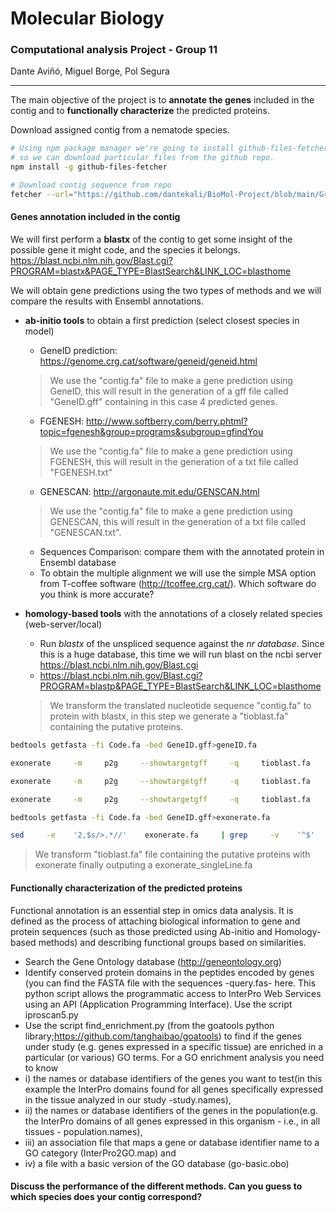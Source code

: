 # Molecular Biology

### Computational analysis Project - Group 11

Dante Aviñó, Miguel Borge, Pol Segura

------

The main objective of the project is to **annotate the genes** included in the contig and to **functionally characterize** the predicted proteins.

Download assigned contig from a nematode species.

```bash
# Using npm package manager we're going to install github-files-fetcher
# so we can download particular files from the github repo.
npm install -g github-files-fetcher

# Download contig sequence from repo
fetcher --url="https://github.com/dantekali/BioMol-Project/blob/main/Group11_contig_194888_195063.fa"  --out="~/Desktop/Project"
```

#### Genes annotation included in the contig

We will first perform a **blastx** of the contig to get some insight of the possible gene it might code, and the species it belongs.
https://blast.ncbi.nlm.nih.gov/Blast.cgi?PROGRAM=blastx&PAGE_TYPE=BlastSearch&LINK_LOC=blasthome

We will obtain gene predictions using the two types of methods and we will compare the results with Ensembl annotations.

- **ab-initio tools** to obtain a first prediction (select closest species in model)
  <!--Ab-initio methods: they use several elements in the genomic sequence (suchas donor and acceptor splice sites, branch site, initiation and termination codons)and codon usage to obtain a model based on a training set.-->
  
  - GeneID  prediction: https://genome.crg.cat/software/geneid/geneid.html

  > We use the "contig.fa" file to make a gene prediction using GeneID, this will result in the generation of a gff file called "GeneID.gff" containing in this case 4 predicted genes.
  
  - FGENESH: http://www.softberry.com/berry.phtml?topic=fgenesh&group=programs&subgroup=gfindYou

  > We use the "contig.fa" file to make a gene prediction using FGENESH, this will result in the generation of a txt file called "FGENESH.txt"

  - GENESCAN: http://argonaute.mit.edu/GENSCAN.html

  > We use the "contig.fa" file to make a gene prediction using GENESCAN, this will result in the generation of a txt file called "GENESCAN.txt".

  - Sequences Comparison: compare them with the annotated protein in Ensembl database
  - To obtain the multiple alignment we will use the simple MSA option from T-coffee software (http://tcoffee.crg.cat/). Which software do you think is more accurate?
- **homology-based tools** with the annotations of  a closely related species (web-server/local)
  <!--Gene predictions are based on alignments from known proteins (usually) from other genomes.-->

  - Run *blastx* of the unspliced sequence against the *nr database*. Since this is a huge database, this time we will run blast on the ncbi server https://blast.ncbi.nlm.nih.gov/Blast.cgi
  - https://blast.ncbi.nlm.nih.gov/Blast.cgi?PROGRAM=blastp&PAGE_TYPE=BlastSearch&LINK_LOC=blasthome
  > We transform the translated nucleotide sequence "contig.fa" to protein with blastx, in this step we generate a "tioblast.fa" containing the putative proteins.
```bash
bedtools getfasta -fi Code.fa -bed GeneID.gff>geneID.fa

exonerate     -m     p2g     --showtargetgff     -q     tioblast.fa     -t Code.fa

exonerate     -m     p2g     --showtargetgff     -q     tioblast.fa     -t Code.fa -S F

exonerate     -m     p2g     --showtargetgff     -q     tioblast.fa     -t Code.fa -S F| egrep -w exon > GeneID.gff

bedtools getfasta -fi Code.fa -bed GeneID.gff>exonerate.fa

sed     -e    '2,$s/>.*//'    exonerate.fa     | grep     -v    '^$'     >exonerate_singleLine.fa
```
  > We transform "tioblast.fa" file containing the putative proteins with exonerate finally outputing a exonerate_singleLine.fa

#### Functionally characterization of the predicted proteins

Functional annotation is an essential step in omics data analysis. It is defined as the process of attaching biological information to gene and protein sequences (such as those predicted using Ab-initio and Homology-based methods) and describing functional groups based on similarities.


- Search the Gene Ontology database (http://geneontology.org)
- Identify conserved protein domains in the peptides encoded by genes (you can find the FASTA file with the sequences -query.fas- here. This python script allows the programmatic access to InterPro Web Services using an API (Application Programming Interface). Use the script  iproscan5.py
- Use   the   script  find_enrichment.py (from the  goatools python library;https://github.com/tanghaibao/goatools) to find if the genes under study (e.g. genes expressed in a specific tissue)  are enriched in a particular (or various) GO terms. For a GO enrichment analysis you need to know 
- i) the names or database identifiers of the genes you want to test(in this example the InterPro domains found for all genes specifically expressed in the tissue analyzed in our study -study.names), 
- ii) the names or database identifiers of the genes in the population(e.g. the InterPro domains of all genes expressed in this organism - i.e., in all tissues - population.names), 
- iii) an association file that maps a gene or database identifier name to a GO category (InterPro2GO.map) and 
- iv) a file with a basic version of the GO database (go-basic.obo)



#### Discuss the performance of the different methods. Can you guess to which species does your contig correspond?
